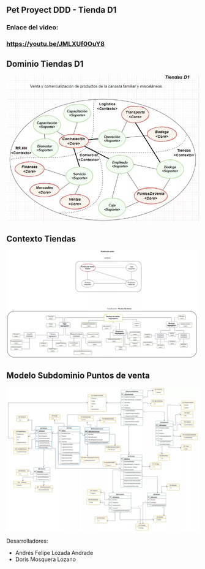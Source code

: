 
## Pet Proyect DDD - Tienda D1

### Enlace del video:
### https://youtu.be/JMLXUf0OuY8

## Dominio Tiendas D1
![](./images/Dominio%20Tiendas%20D1.webp)

## Contexto Tiendas
![](./images/Contexto%20Tiendas.webp)

## Modelo Subdominio Puntos de venta
![](./images/Modelo%20Subdominio%20Puntos%20de%20venta.webp)

Desarrolladores:

* Andrés Felipe Lozada Andrade
* Doris Mosquera Lozano
